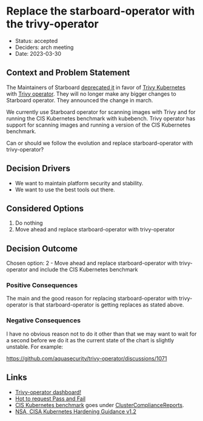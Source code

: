 # Replace the starboard-operator with the trivy-operator

- Status: accepted
- Deciders: arch meeting
- Date: 2023-03-30

## Context and Problem Statement

The Maintainers of Starboard [deprecated it](https://github.com/aquasecurity/starboard/discussions/1173) in favor of [Trivy Kubernetes](https://aquasecurity.github.io/trivy/v0.41/tutorials/kubernetes/cluster-scanning/) with [Trivy operator](https://github.com/aquasecurity/trivy-operator). They will no longer make any bigger changes to Starboard operator. They announced the change in march.

We currently use Starboard operator for scanning images with Trivy and for running the CIS Kubernetes benchmark with kubebench. Trivy operator has support for scanning images and running a version of the CIS Kubernetes benchmark.

Can or should we follow the evolution and replace starboard-operator with trivy-operator?

## Decision Drivers

- We want to maintain platform security and stability.
- We want to use the best tools out there.

## Considered Options

1.  Do nothing
1.  Move ahead and replace starboard-operator with trivy-operator

## Decision Outcome

Chosen option: 2 - Move ahead and replace starboard-operator with trivy-operator and include the CIS Kubernetes benchmark

### Positive Consequences

The main and the good reason for replacing starboard-operator with trivy-operator is that starboard-operator is getting replaces as stated above.

### Negative Consequences

I have no obvious reason not to do it other than that we may want to wait for a second before we do it as the current state of the chart is slightly unstable. For example:

https://github.com/aquasecurity/trivy-operator/discussions/1071

## Links

- [Trivy-operator dashboard!](https://raw.githubusercontent.com/dotdc/media/main/grafana-dashboards-kubernetes/k8s-addons-starboard-operator.png)
- [Hot to request Pass and Fail](https://github.com/aquasecurity/trivy-operator/blob/main/docs/tutorials/integrations/metrics.md#clustercompliancereport)
- [CIS Kubernetes benchmark](https://www.cisecurity.org/benchmark/kubernetes) goes under [ClusterComplianceReports](https://aquasecurity.github.io/trivy-operator/v0.12.1/docs/crds/clustercompliance-report/).
- [NSA, CISA Kubernetes Hardening Guidance v1.2](https://media.defense.gov/2022/Aug/29/2003066362/-1/-1/0/CTR_KUBERNETES_HARDENING_GUIDANCE_1.2_20220829.PDF)
